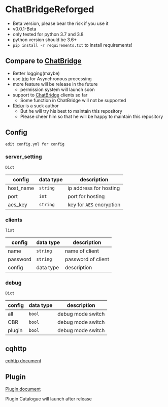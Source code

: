 # ChatBridgeReforged

- Beta version, please bear the risk if you use it
- v0.0.1-Beta
- only tested for python 3.7 and 3.8
- python version should be 3.6+
- `pip install -r requirements.txt` to install requirements!

## Compare to [ChatBridge](https://github.com/TISUnion/ChatBridge)

- Better logging(maybe)
- use [trio](https://trio.readthedocs.io/) for Asynchronous processing
- more feature will be release in the future
  - permission system will launch soon
- support to [ChatBridge](https://github.com/TISUnion/ChatBridge) clients so far
  - Some function in ChatBridge will not be supported
- [Ricky](https://github.com/rickyhoho) is a suck author
  - But he will try his best to maintain this repository
  - Please cheer him so that he will be happy to maintain this repository

## Config

`edit config.yml for config`

### server_setting
`Dict`

| config | data type | description |
|----|----|----|
| host_name | `string`| ip address for hosting |
| port | `int` | port for hosting |
| aes_key | `string` | key for `AES` encryption |

### clients
`list`

| config | data type | description |
|----|----|----|
| name | `string` | name of client |
| password | `string`| password of client |
| config | data type | description |

### debug
`Dict`

| config | data type | description |
|----|----|----|
| all | `bool` | debug mode switch |
| CBR | `bool` | debug mode switch |
| plugin | `bool` | debug mode switch |

## cqhttp

[cqhttp document](https://github.com/rickyhoho/ChatBridgeReforged/tree/master/doc/cqhttp.md)

## Plugin

[Plugin document](https://github.com/rickyhoho/ChatBridgeReforged/tree/master/doc/plugin.md)

Plugin Catalogue will launch after release